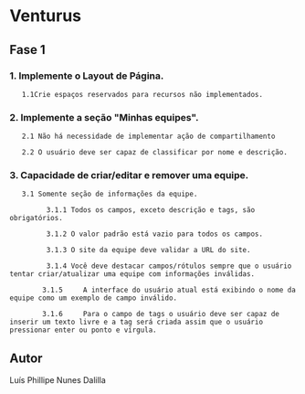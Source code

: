 # Venturus

## Fase 1

### 1. Implemente o Layout de Página.

       1.1Crie espaços reservados para recursos não implementados.

### 2. Implemente a seção "Minhas equipes".

       2.1 Não há necessidade de implementar ação de compartilhamento

       2.2 O usuário deve ser capaz de classificar por nome e descrição.

### 3. Capacidade de criar/editar e remover uma equipe.

       3.1 Somente seção de informações da equipe.

             3.1.1 Todos os campos, exceto descrição e tags, são obrigatórios.

             3.1.2 O valor padrão está vazio para todos os campos.

             3.1.3 O site da equipe deve validar a URL do site.

             3.1.4 Você deve destacar campos/rótulos sempre que o usuário tentar criar/atualizar uma equipe com informações inválidas.

            3.1.5     A interface do usuário atual está exibindo o nome da equipe como um exemplo de campo inválido.

            3.1.6     Para o campo de tags o usuário deve ser capaz de inserir um texto livre e a tag será criada assim que o usuário pressionar enter ou ponto e vírgula.

## Autor

Luís Phillipe Nunes Dalilla